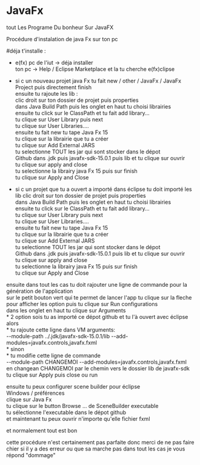 # JavaFx
 tout Les Programe Du bonheur Sur JavaFX

Procédure d'instalation de java Fx sur ton pc 

#déja t'installe :
- e(fx) pc de l'iut -> déja installer  
      ton pc -> Help / Eclipse Marketplace et la tu cherche e(fx)clipse

- si c un nouveau projet java Fx tu fait new / other / JavaFx / JavaFx Project
	puis directement finish  
	ensuite tu rajoute les lib :  
	clic droit sur ton dossier de projet puis properties  
	dans Java Build Path puis les onglet en haut tu choisi librairies  
	ensuite tu click sur  le ClassPath et tu fait add library...  
	tu clique sur User Library puis next  
	tu clique sur User Libraries....  
	ensuite tu fait new tu tape Java Fx 15  
	tu clique sur la librairie que tu a créer  
	tu clique sur Add External JARS  
	tu selectionne TOUT les jar qui sont stocker dans le dépot  
	Github dans .jdk puis javafx-sdk-15.0.1 puis lib et tu clique sur ouvrir  
	tu clique sur apply and close   
	tu selectionne la librairy java Fx 15 puis sur finish  
	tu clique sur Apply and Close  

- si c un projet que tu a ouvert a importé dans éclipse tu doit importé les lib
	clic droit sur ton dossier de projet puis properties  
	dans Java Build Path puis les onglet en haut tu choisi librairies  
	ensuite tu click sur  le ClassPath et tu fait add library...  
	tu clique sur User Library puis next  
	tu clique sur User Libraries....  
	ensuite tu fait new tu tape Java Fx 15  
	tu clique sur la librairie que tu a créer  
	tu clique sur Add External JARS  
	tu selectionne TOUT les jar qui sont stocker dans le dépot  
	Github dans .jdk puis javafx-sdk-15.0.1 puis lib et tu clique sur ouvrir  
	tu clique sur apply and close   
	tu selectionne la librairy java Fx 15 puis sur finish  
	tu clique sur Apply and Close  

ensuite dans tout les cas tu doit rajouter une ligne de commande pour la génération de l'application  
	sur le petit bouton vert qui te permet de lancer l'app tu clique sur la fleche pour afficher les option 
	puis tu clique sur Run configurations  
	dans les onglet en haut tu clique sur Arguments  
	* 2  option sois tu as importé ce dépot github et tu l'à ouvert avec éclipse alors  
		* tu rajoute cette ligne dans VM arguments:  
		--module-path ../.jdk/javafx-sdk-15.0.1/lib --add-modules=javafx.controls,javafx.fxml	
	* sinon  
		* tu modifie cette ligne de commande  
		--module-path CHANGEMOI --add-modules=javafx.controls,javafx.fxml	
		en changean CHANGEMOI par le chemin vers le dossier lib de javafx-sdk  
	tu clique sur Apply puis  close ou run  

ensuite tu peux configurer scene builder pour éclipse  
	Windows / préférences  
	clique sur Java Fx   
	tu clique sur le button Browse ... de SceneBuilder executable  
	tu sélectionne l'executable dans le dépot github  
	et maintenant tu peux ouvrir n'importe qu'elle fichier fxml  

et normalement tout est bon  


cette procédure n'est certainement pas parfaite donc merci de ne 
pas faire chier si il y a des erreur ou que sa marche pas dans tout 
les cas je vous répond
"dommage" 

